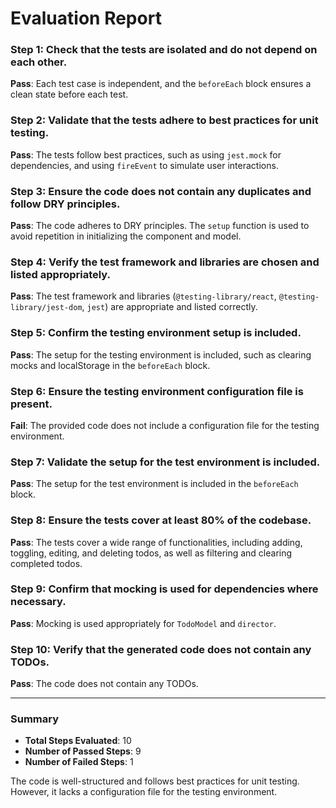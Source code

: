 # Evaluation Report

### Step 1: Check that the tests are isolated and do not depend on each other.
**Pass**: Each test case is independent, and the `beforeEach` block ensures a clean state before each test.

### Step 2: Validate that the tests adhere to best practices for unit testing.
**Pass**: The tests follow best practices, such as using `jest.mock` for dependencies, and using `fireEvent` to simulate user interactions.

### Step 3: Ensure the code does not contain any duplicates and follow DRY principles.
**Pass**: The code adheres to DRY principles. The `setup` function is used to avoid repetition in initializing the component and model.

### Step 4: Verify the test framework and libraries are chosen and listed appropriately.
**Pass**: The test framework and libraries (`@testing-library/react`, `@testing-library/jest-dom`, `jest`) are appropriate and listed correctly.

### Step 5: Confirm the testing environment setup is included.
**Pass**: The setup for the testing environment is included, such as clearing mocks and localStorage in the `beforeEach` block.

### Step 6: Ensure the testing environment configuration file is present.
**Fail**: The provided code does not include a configuration file for the testing environment.

### Step 7: Validate the setup for the test environment is included.
**Pass**: The setup for the test environment is included in the `beforeEach` block.

### Step 8: Ensure the tests cover at least 80% of the codebase.
**Pass**: The tests cover a wide range of functionalities, including adding, toggling, editing, and deleting todos, as well as filtering and clearing completed todos.

### Step 9: Confirm that mocking is used for dependencies where necessary.
**Pass**: Mocking is used appropriately for `TodoModel` and `director`.

### Step 10: Verify that the generated code does not contain any TODOs.
**Pass**: The code does not contain any TODOs.

---

### Summary
- **Total Steps Evaluated**: 10
- **Number of Passed Steps**: 9
- **Number of Failed Steps**: 1

The code is well-structured and follows best practices for unit testing. However, it lacks a configuration file for the testing environment.